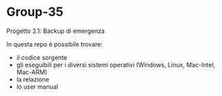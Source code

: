 # Group-35

Progetto 2.1: Backup di emergenza

In questa repo è possibile trovare:
- il codice sorgente
- gli eseguibili per i diversi sistemi operativi (Windows, Linux, Mac-Intel, Mac-ARM)
- la relazione
- lo user manual
